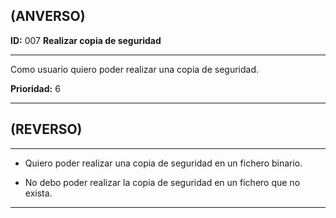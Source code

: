 ## (ANVERSO)

**ID:** 007 **Realizar copia de seguridad** 

***

Como usuario quiero poder realizar una copia de seguridad.

**Prioridad:** 6

***

## (REVERSO)

***

* Quiero poder realizar una copia de seguridad en un fichero binario.

* No debo poder realizar la copia de seguridad en un fichero que no exista.

***
